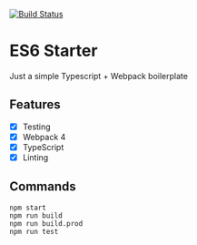[![Build Status](https://api.travis-ci.com/justbartlett/es6pack.svg?token=NYSpwtmqiR7rQmv4x5YA&branch=master)](https://travis-ci.org/justbartlett/es6pack)

# ES6 Starter

Just a simple Typescript + Webpack boilerplate

## Features

- [x] Testing
- [x] Webpack 4
- [x] TypeScript
- [x] Linting

## Commands

```
npm start
npm run build
npm run build.prod
npm run test
```

